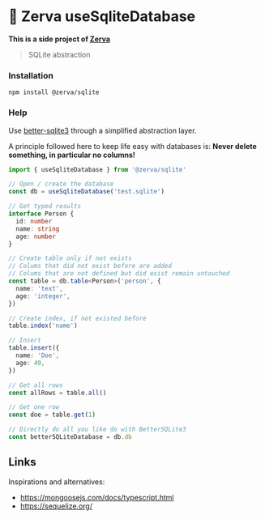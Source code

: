 # 🌱 Zerva useSqliteDatabase

**This is a side project of [Zerva](https://github.com/holtwick/zerva)**

> SQLite abstraction

### Installation

```
npm install @zerva/sqlite
```

### Help

Use [better-sqlite3](https://www.npmjs.com/package/better-sqlite3) through a simplified abstraction layer.

A principle followed here to keep life easy with databases is: **Never delete something, in particular no columns!**

```ts
import { useSqliteDatabase } from '@zerva/sqlite'

// Open / create the database
const db = useSqliteDatabase('test.sqlite')

// Get typed results
interface Person {
  id: number
  name: string
  age: number
}

// Create table only if not exists
// Colums that did not exist before are added
// Colums that are not defined but did exist remain untouched
const table = db.table<Person>('person', {
  name: 'text',
  age: 'integer',
})

// Create index, if not existed before
table.index('name')

// Insert
table.insert({
  name: 'Doe',
  age: 49,
})

// Get all rows
const allRows = table.all()

// Get one row
const doe = table.get(1)

// Directly do all you like do with BetterSQLite3
const betterSQLiteDatabase = db.db
```

## Links

Inspirations and alternatives:

- https://mongoosejs.com/docs/typescript.html
- https://sequelize.org/